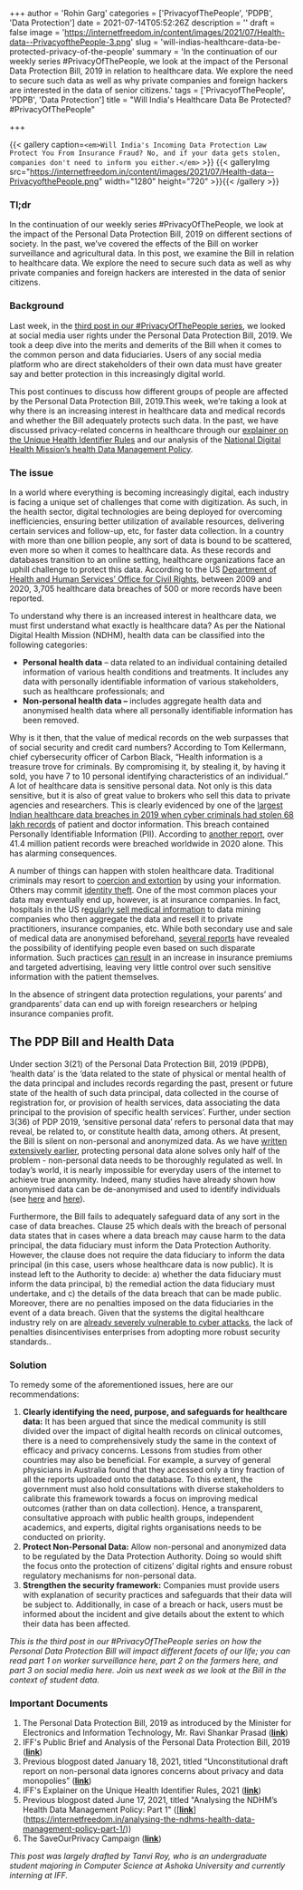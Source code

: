 +++
author = 'Rohin Garg'
categories = ['PrivacyofThePeople', 'PDPB', 'Data Protection']
date = 2021-07-14T05:52:26Z
description = ''
draft = false
image = 'https://internetfreedom.in/content/images/2021/07/Health-data--PrivacyofthePeople-3.png'
slug = 'will-indias-healthcare-data-be-protected-privacy-of-the-people'
summary = 'In the continuation of our weekly series #PrivacyOfThePeople, we look at the impact of the Personal Data Protection Bill, 2019 in relation to healthcare data. We explore the need to secure such data as well as why private companies and foreign hackers are interested in the data of senior citizens.'
tags = ['PrivacyofThePeople', 'PDPB', 'Data Protection']
title = "Will India's Healthcare Data Be Protected? #PrivacyOfThePeople"

+++


{{< gallery caption=`<em>Will India's Incoming Data Protection Law Protect You From Insurance Fraud? No, and if your data gets stolen, companies don't need to inform you either.</em>` >}}
{{< galleryImg  src="https://internetfreedom.in/content/images/2021/07/Health-data--PrivacyofthePeople.png" width="1280" height="720" >}}{{< /gallery >}}

>>>> <form><script src="https://checkout.razorpay.com/v1/payment-button.js" data-payment_button_id="pl_HLkgeWGQLMuddp" async> </script> </form>

### **Tl;dr**

In the continuation of our weekly series #PrivacyOfThePeople, we look at the impact of the Personal Data Protection Bill, 2019 on different sections of society. In the past, we’ve covered the effects of the Bill on worker surveillance and agricultural data. In this post, we examine the Bill in relation to healthcare data. We explore the need to secure such data as well as why private companies and foreign hackers are interested in the data of senior citizens.

### Background

Last week, in the [third post in our #PrivacyOfThePeople series](https://internetfreedom.in/privacyofthepeople-social-media-users/), we looked at social media user rights under the Personal Data Protection Bill, 2019. We took a deep dive into the merits and demerits of the Bill when it comes to the common person and data fiduciaries. Users of any social media platform who are direct stakeholders of their own data must have greater say and better protection in this increasingly digital world.

This post continues to discuss how different groups of people are affected by the Personal Data Protection Bill, 2019.This week, we’re taking a look at why there is an increasing interest in healthcare data and medical records and whether the Bill adequately protects such data. In the past, we have discussed privacy-related concerns in healthcare through our [explainer on the Unique Health Identifier Rules](https://drive.google.com/file/d/1gza8WXnY9nLfB2BdRWyRe32Y--KxyJ-P/view) and our analysis of the [National Digital Health Mission’s health Data Management Policy](https://internetfreedom.in/analysing-the-ndhms-health-data-management-policy-part-1/).

### The issue

In a world where everything is becoming increasingly digital, each industry is facing a unique set of challenges that come with digitization. As such, in the health sector, digital technologies are being deployed for overcoming inefficiencies, ensuring better utilization of available resources, delivering certain services and follow-up, etc, for faster data collection. In a country with more than one billion people, any sort of data is bound to be scattered, even more so when it comes to healthcare data. As these records and databases transition to an online setting, healthcare organizations face an uphill challenge to protect this data. According to the US [Department of Health and Human Services’ Office for Civil Rights,](https://www.hipaajournal.com/healthcare-data-breach-statistics/) between 2009 and 2020, 3,705 healthcare data breaches of 500 or more records have been reported.

To understand why there is an increased interest in healthcare data, we must first understand what exactly is healthcare data? As per the National Digital Health Mission (NDHM), health data can be classified into the following categories:

* **Personal health data** – data related to an individual containing detailed information of various health conditions and treatments. It includes any data with personally identifiable information of various stakeholders, such as healthcare professionals; and
* **Non-personal health data –** includes aggregate health data and anonymised health data where all personally identifiable information has been removed.

Why is it then, that the value of medical records on the web surpasses that of social security and credit card numbers? According to Tom Kellermann, chief cybersecurity officer of Carbon Black, “Health information is a treasure trove for criminals. By compromising it, by stealing it, by having it sold, you have 7 to 10 personal identifying characteristics of an individual.” A lot of healthcare data is sensitive personal data. Not only is this data sensitive, but it is also of great value to brokers who sell this data to private agencies and researchers. This is clearly evidenced by one of the [largest Indian healthcare data breaches in 2019 when cyber criminals had stolen 68 lakh records](https://thewire.in/health/hackers-attack-indian-healthcare-website-steal-68-lakh-records-report) of patient and doctor information. This breach contained Personally Identifiable Information (PII). According to [another report](https://www.protenus.com/resources/2020-breach-barometer), over 41.4 million patient records were breached worldwide in 2020 alone. This has alarming consequences.

A number of things can happen with stolen healthcare data. Traditional criminals may resort to [coercion and extortion](https://healthtechmagazine.net/article/2019/10/what-happens-stolen-healthcare-data-perfcon) by using your information. Others may commit [identity theft](https://healthinformatics.uic.edu/blog/why-data-security-is-the-biggest-concern-of-health-care/). One of the most common places your data may eventually end up, however, is at insurance companies. In fact, hospitals in the US r[egularly sell medical information](https://www.bloomberg.com/news/articles/2013-08-08/your-medical-records-are-for-sale) to data mining companies who then aggregate the data and resell it to private practitioners, insurance companies, etc. While both secondary use and sale of medical data are anonymised beforehand, [several reports](https://www.scientificamerican.com/article/how-data-brokers-make-money-off-your-medical-records/) have revealed the possibility of identifying people even based on such disparate information. Such practices [can result](http://www.cnbc.com/2014/04/16/data-mining-is-now-used-to-set-insurance-rates-critics-cry-fowl.html) in an increase in insurance premiums and targeted advertising, leaving very little control over such sensitive information with the patient themselves.

In the absence of stringent data protection regulations, your parents’ and grandparents’ data can end up with foreign researchers or helping insurance companies profit.

## The PDP Bill and Health Data

Under section 3(21) of the Personal Data Protection Bill, 2019 (PDPB), ‘health data’ is the ‘data related to the state of physical or mental health of the data principal and includes records regarding the past, present or future state of the health of such data principal, data collected in the course of registration for, or provision of health services, data associating the data principal to the provision of specific health services’. Further, under section 3(36) of PDP 2019, ‘sensitive personal data’ refers to personal data that may reveal, be related to, or constitute health data, among others. At present, the Bill is silent on non-personal and anonymized data. As we have [written extensively earlier](https://internetfreedom.in/unconstitutional-draft-report-on-non-personal-data-ignores-concerns-about-privacy-and-data-monopolies/), protecting personal data alone solves only half of the problem - non-personal data needs to be thoroughly regulated as well. In today’s world, it is nearly impossible for everyday users of the internet to achieve true anonymity. Indeed, many studies have already shown how anonymised data can be de-anonymised and used to identify individuals (see [here](https://www.sciencedirect.com/science/article/pii/S0022000014000683) and [here](http://palms.ee.princeton.edu/system/files/Quantification+of+De-anonymization+Risks+in+Social+Networks.pdf)).

Furthermore, the Bill fails to adequately safeguard data of any sort in the case of data breaches. Clause 25 which deals with the breach of personal data states that in cases where a data breach may cause harm to the data principal, the data fiduciary must inform the Data Protection Authority. However, the clause does not require the data fiduciary to inform the data principal (in this case, users whose healthcare data is now public). It is instead left to the Authority to decide: a) whether the data fiduciary must inform the data principal, b) the remedial action the data fiduciary must undertake, and c) the details of the data breach that can be made public. Moreover, there are no penalties imposed on the data fiduciaries in the event of a data breach. Given that the systems the digital healthcare industry rely on are [already severely vulnerable to cyber attacks](https://www.financialexpress.com/lifestyle/health/national-digital-health-mission-puts-the-spotlight-on-indias-health-data-security/2094277/), the lack of penalties disincentivises enterprises from adopting more robust security standards..

### Solution

To remedy some of the aforementioned issues, here are our recommendations:

1. **Clearly identifying the need, purpose, and safeguards for healthcare data:** It has been argued that since the medical community is still divided over the impact of digital health records on clinical outcomes, there is a need to comprehensively study the same in the context of efficacy and privacy concerns. Lessons from studies from other countries may also be beneficial. For example, a survey of general physicians in Australia found that they accessed only a tiny fraction of all the reports uploaded onto the database. To this extent, the government must also hold consultations with diverse stakeholders to calibrate this framework towards a focus on improving medical outcomes (rather than on data collection). Hence, a transparent, consultative approach with public health groups, independent academics, and experts, digital rights organisations needs to be conducted on priority.
2. **Protect Non-Personal Data:** Allow non-personal and anonymized data to be regulated by the Data Protection Authority. Doing so would shift the focus onto the protection of citizens’ digital rights and ensure robust regulatory mechanisms for non-personal data.
3. **Strengthen the security framework:** Companies must provide users with explanation of security practices and safeguards that their data will be subject to. Additionally, in case of a breach or hack, users must be informed about the incident and give details about the extent to which their data has been affected.

_This is the third post in our #PrivacyOfThePeople series on how the Personal Data Protection Bill will impact different facets of our life; you can read part 1 on worker surveillance here, part 2 on the farmers here, and part 3 on social media here. Join us next week as we look at the Bill in the context of student data._

### Important Documents

1. The Personal Data Protection Bill, 2019 as introduced by the Minister for Electronics and Information Technology, Mr. Ravi Shankar Prasad ([**link**](http://164.100.47.4/BillsTexts/LSBillTexts/Asintroduced/373_2019_LS_Eng.pdf))
2. IFF's Public Brief and Analysis of the Personal Data Protection Bill, 2019 ([**link**](https://saveourprivacy.in/media/all/Brief-PDP-Bill-25.12.2020.pdf))
3. Previous blogpost dated January 18, 2021, titled “Unconstitutional draft report on non-personal data ignores concerns about privacy and data monopolies” ([**link**](https://internetfreedom.in/unconstitutional-draft-report-on-non-personal-data-ignores-concerns-about-privacy-and-data-monopolies/))
4. IFF's Explainer on the Unique Health Identifier Rules, 2021 ([**link**](https://drive.google.com/file/d/1gza8WXnY9nLfB2BdRWyRe32Y--KxyJ-P/view))
5. Previous blogpost dated June 17, 2021, titled "Analysing the NDHM’s Health Data Management Policy: Part 1" ([[**link**](https://internetfreedom.in/analysing-the-ndhms-health-data-management-policy-part-1/)](https://internetfreedom.in/analysing-the-ndhms-health-data-management-policy-part-1/))
6. The SaveOurPrivacy Campaign ([**link**](https://saveourprivacy.in/))

_This post was largely drafted by Tanvi Roy, who is an undergraduate student majoring in Computer Science at Ashoka University and currently interning at IFF._

> > > <form><script src="https://cdn.razorpay.com/static/widget/subscription-button.js" data-subscription_button_id="pl_HLk5qU1K35hmPH" data-button_theme="brand-color" async> </script> </form>











